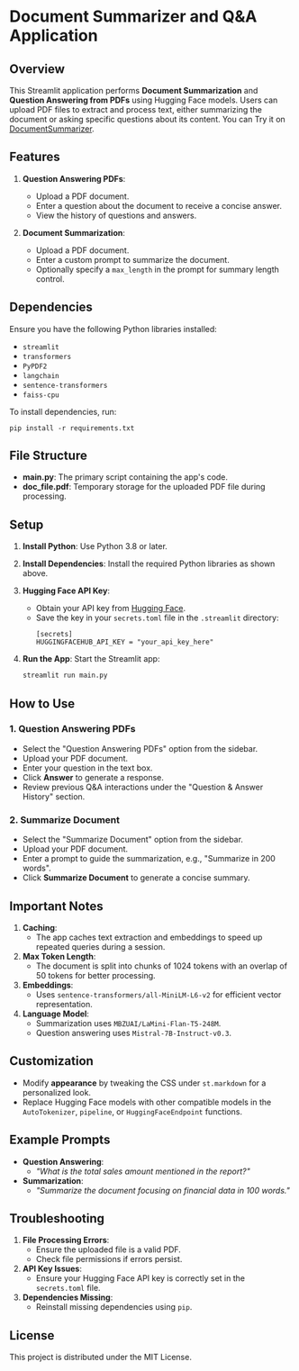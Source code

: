 # Document Summarizer and Q&A Application

## Overview

This Streamlit application performs **Document Summarization** and **Question Answering from PDFs** using Hugging Face models. Users can upload PDF files to extract and process text, either summarizing the document or asking specific questions about its content.
You can Try it on [DocumentSummarizer](https://document-summarizer-qjhbmke4he7k7bo7ujbeoz.streamlit.app).

## Features
1. **Question Answering PDFs**:
   - Upload a PDF document.
   - Enter a question about the document to receive a concise answer.
   - View the history of questions and answers.

2. **Document Summarization**:
   - Upload a PDF document.
   - Enter a custom prompt to summarize the document.
   - Optionally specify a `max_length` in the prompt for summary length control.

## Dependencies

Ensure you have the following Python libraries installed:
- `streamlit`
- `transformers`
- `PyPDF2`
- `langchain`
- `sentence-transformers`
- `faiss-cpu`

To install dependencies, run:
```terminal
pip install -r requirements.txt
```

## File Structure
- **main.py**: The primary script containing the app's code.
- **doc_file.pdf**: Temporary storage for the uploaded PDF file during processing.

## Setup

1. **Install Python**: Use Python 3.8 or later.

2. **Install Dependencies**:
   Install the required Python libraries as shown above.

3. **Hugging Face API Key**:
   - Obtain your API key from [Hugging Face](https://huggingface.co/settings/tokens).
   - Save the key in your `secrets.toml` file in the `.streamlit` directory:
     ```
     [secrets]
     HUGGINGFACEHUB_API_KEY = "your_api_key_here"
     ```

4. **Run the App**:
   Start the Streamlit app:
   ```bash
   streamlit run main.py
   ```

## How to Use

### 1. **Question Answering PDFs**
   - Select the "Question Answering PDFs" option from the sidebar.
   - Upload your PDF document.
   - Enter your question in the text box.
   - Click **Answer** to generate a response.
   - Review previous Q&A interactions under the "Question & Answer History" section.

### 2. **Summarize Document**
   - Select the "Summarize Document" option from the sidebar.
   - Upload your PDF document.
   - Enter a prompt to guide the summarization, e.g., "Summarize in 200 words".
   - Click **Summarize Document** to generate a concise summary.

## Important Notes
1. **Caching**: 
   - The app caches text extraction and embeddings to speed up repeated queries during a session.
2. **Max Token Length**:
   - The document is split into chunks of 1024 tokens with an overlap of 50 tokens for better processing.
3. **Embeddings**:
   - Uses `sentence-transformers/all-MiniLM-L6-v2` for efficient vector representation.
4. **Language Model**:
   - Summarization uses `MBZUAI/LaMini-Flan-T5-248M`.
   - Question answering uses `Mistral-7B-Instruct-v0.3`.

## Customization
- Modify **appearance** by tweaking the CSS under `st.markdown` for a personalized look.
- Replace Hugging Face models with other compatible models in the `AutoTokenizer`, `pipeline`, or `HuggingFaceEndpoint` functions.

## Example Prompts
- **Question Answering**: 
   - *"What is the total sales amount mentioned in the report?"*
- **Summarization**: 
   - *"Summarize the document focusing on financial data in 100 words."*

## Troubleshooting
1. **File Processing Errors**:
   - Ensure the uploaded file is a valid PDF.
   - Check file permissions if errors persist.
2. **API Key Issues**:
   - Ensure your Hugging Face API key is correctly set in the `secrets.toml` file.
3. **Dependencies Missing**:
   - Reinstall missing dependencies using `pip`.

## License
This project is distributed under the MIT License.
